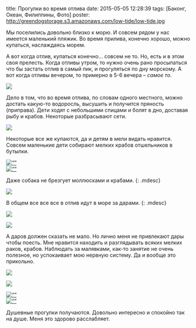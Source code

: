 title: Прогулки во время отлива
date: 2015-05-05 12:28:39
tags: [Баконг, Океан, Филиппины, Фото]
poster: http://greendogstorage.s3.amazonaws.com/low-tide/low-tide.jpg

Мы поселились довольно близко к морю. И совсем рядом у нас имеется маленький пляжик. Во время прилива, конечно хорошо, можно купаться, наслаждаясь морем.

А вот когда отлив, купаться конечно… совсем не то. Но, есть и в этом своя прелесть. Когда отливы утром, то нужно очень рано просыпаться что бы застать отлив в самый пик, и прогуляться по дну морскому. А вот когда отливы вечером, то примерно в 5-6 вечера – *самое то*.

![](http://greendogstorage.s3.amazonaws.com/low-tide/IMG_20150502_171901.jpg)

Дело в том, что во время отлива, по словам одного местного, можно достать какую-то водоросль, высушить и получится пряность (приправа). Дети ходят с небольшими спицами и болят в дно, доставая рыбу и крабов. Некоторые разбрасывают сети.

![](http://greendogstorage.s3.amazonaws.com/low-tide/IMG_20150505_172132.jpg)

Некоторые все же купаются, да и детям в мели видать нравится. Совсем маленькие дети собирают мелких крабов отшельников в бутылки.

<div class=“pics-group”>
    <div class=“pic”>
        <a target=“blanc” href=“https://instagram.com/p/2OVIGvH8Gt/“><img src=“http://greendogstorage.s3.amazonaws.com/low-tide/11189724_1468257573465224_1770022442_n.jpg” alt=“”></a>
    </div>
    <div class=“pic”>
        <a target=“blanc” href=“https://instagram.com/p/2OUF2UH8Ec/“><img src=“http://greendogstorage.s3.amazonaws.com/low-tide/11208286_895193683855469_658930944_n.jpg” alt=“”></a>
    </div>
</div>

Даже собака не брезгует моллюсками и крабами.
{: .mdesc}

![](http://greendogstorage.s3.amazonaws.com/low-tide/dog-search-food.jpg)

В общем все все все в отлив идут в море за дарами.
{: .mdesc}

![](http://greendogstorage.s3.amazonaws.com/low-tide/20150502172028.jpg)

![](http://greendogstorage.s3.amazonaws.com/low-tide/20150505171547.jpg)

А даров должен сказать не мало. Но лично меня не привлекают дары чтобы поесть. Мне нравится находить и разглядывать всяких мелких раков, крабов. Наблюдать за малявками, как-то занятие не очень полезное, но успокаивает мою нервную систему. Да и вообще это прикольно.

![](http://greendogstorage.s3.amazonaws.com/low-tide/IMG_20150505_172606.jpg)

![](http://greendogstorage.s3.amazonaws.com/low-tide/IMG_20150503_164712.jpg)

<div class=“pics-group”>
    <div class=“pic”>
        <a target=“blanc” href=“https://instagram.com/p/2TXBtyn8If/“><img src=“http://greendogstorage.s3.amazonaws.com/low-tide/11202546_1425253387792244_405692130_n.jpg” alt=“”></a>
    </div>
    <div class=“pic”>
        <a target=“blanc” href=“https://instagram.com/p/2TV5_fn8Gw/“><img src=“http://greendogstorage.s3.amazonaws.com/low-tide/11226626_951287148263931_21999352_n.jpg” alt=“”></a>
    </div>
</div>

Душевные прогулки получаются. Довольно интересно и спокойно так на душе. Меня это здорово расслабляет.